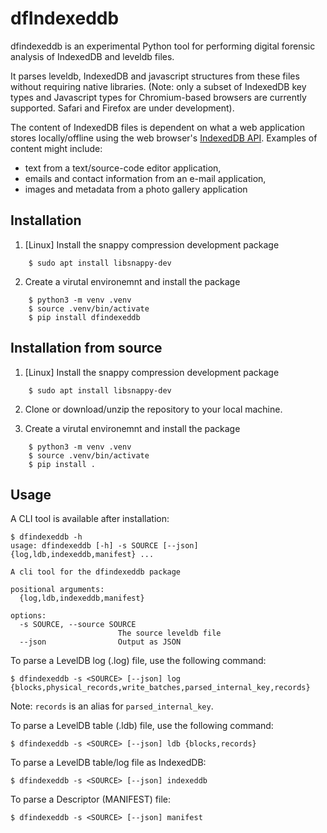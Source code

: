 # dfIndexeddb

dfindexeddb is an experimental Python tool for performing digital forensic
analysis of IndexedDB and leveldb files.

It parses leveldb, IndexedDB and javascript structures from these files without
requiring native libraries.  (Note: only a subset of IndexedDB key types and 
Javascript types for Chromium-based browsers are currently supported.  Safari 
and Firefox are under development).

The content of IndexedDB files is dependent on what a web application stores
locally/offline using the web browser's
[IndexedDB API](https://www.w3.org/TR/IndexedDB/).  Examples of content might
include:
* text from a text/source-code editor application,
* emails and contact information from an e-mail application,
* images and metadata from a photo gallery application


## Installation

1. [Linux] Install the snappy compression development package

```
    $ sudo apt install libsnappy-dev
```

2. Create a virutal environemnt and install the package

```
    $ python3 -m venv .venv
    $ source .venv/bin/activate
    $ pip install dfindexeddb
```

## Installation from source

1. [Linux] Install the snappy compression development package

```
    $ sudo apt install libsnappy-dev
```

2. Clone or download/unzip the repository to your local machine.

3. Create a virutal environemnt and install the package

```
    $ python3 -m venv .venv
    $ source .venv/bin/activate
    $ pip install .
```

## Usage

A CLI tool is available after installation:

```
$ dfindexeddb -h
usage: dfindexeddb [-h] -s SOURCE [--json] {log,ldb,indexeddb,manifest} ...

A cli tool for the dfindexeddb package

positional arguments:
  {log,ldb,indexeddb,manifest}

options:
  -s SOURCE, --source SOURCE
                        The source leveldb file
  --json                Output as JSON
```

To parse a LevelDB log (.log) file, use the following command:

```
$ dfindexeddb -s <SOURCE> [--json] log {blocks,physical_records,write_batches,parsed_internal_key,records}
```

Note: `records` is an alias for `parsed_internal_key`.

To parse a LevelDB table (.ldb) file, use the following command:

```
$ dfindexeddb -s <SOURCE> [--json] ldb {blocks,records}
```

To parse a LevelDB table/log file as IndexedDB:

```
$ dfindexeddb -s <SOURCE> [--json] indexeddb
```

To parse a Descriptor (MANIFEST) file:

```
$ dfindexeddb -s <SOURCE> [--json] manifest
```
